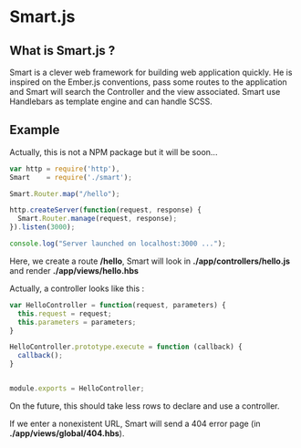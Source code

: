 Smart.js
=========

## What is Smart.js ?

Smart is a clever web framework for building web application quickly. He is inspired on the Ember.js conventions, pass some routes to the application and Smart will search the Controller and the view associated.
Smart use Handlebars as template engine and can handle SCSS.


## Example
Actually, this is not a NPM package but it will be soon...

```javascript
var http = require('http'),
Smart    = require('./smart');

Smart.Router.map("/hello");

http.createServer(function(request, response) {
  Smart.Router.manage(request, response);
}).listen(3000);

console.log("Server launched on localhost:3000 ...");
```

Here, we create a route **/hello**, Smart will look in **./app/controllers/hello.js** and render **./app/views/hello.hbs**

Actually, a controller looks like this :

```javascript
var HelloController = function(request, parameters) {
  this.request = request;
  this.parameters = parameters;
}

HelloController.prototype.execute = function (callback) {
  callback();
}


module.exports = HelloController;
```

On the future, this should take less rows to declare and use a controller.


If we enter a nonexistent URL, Smart will send a 404 error page (in **./app/views/global/404.hbs**).
